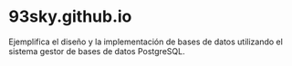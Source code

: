 # 93sky.github.io
Ejemplifica el diseño y la implementación de bases de datos utilizando el sistema gestor de bases de datos PostgreSQL.
